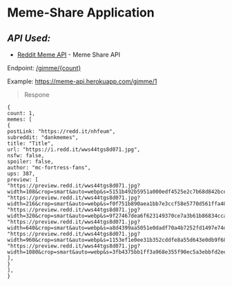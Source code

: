 # Meme-Share Application

## _API Used:_


- [Reddit Meme API](https://meme-api.herokuapp.com/gimme/1) - Meme Share API

Endpoint: [/gimme/{count}](https://meme-api.herokuapp.com/gimme/1)

Example: https://meme-api.herokuapp.com/gimme/1

> Respone

```
{
count: 1,
memes: [
{
postLink: "https://redd.it/nhfeum",
subreddit: "dankmemes",
title: "Title",
url: "https://i.redd.it/wws44tgs8d071.jpg",
nsfw: false,
spoiler: false,
author: "mc-fortress-fans",
ups: 387,
preview: [
"https://preview.redd.it/wws44tgs8d071.jpg?width=108&crop=smart&auto=webp&s=5151b492b5951a000edf4525e2c7b68d842bce86",
"https://preview.redd.it/wws44tgs8d071.jpg?width=216&crop=smart&auto=webp&s=f0f751b890aea1bb7e3ccf58e5770d561ffa40b2",
"https://preview.redd.it/wws44tgs8d071.jpg?width=320&crop=smart&auto=webp&s=9f27467dea6f623149370ce7a3b61b86834ccae9",
"https://preview.redd.it/wws44tgs8d071.jpg?width=640&crop=smart&auto=webp&s=a8d4399aa5051e0dadf70a4b7252fd1497e74dce",
"https://preview.redd.it/wws44tgs8d071.jpg?width=960&crop=smart&auto=webp&s=1153ef1e0ee31b352cddfe8a55d643e0db9f688b",
"https://preview.redd.it/wws44tgs8d071.jpg?width=1080&crop=smart&auto=webp&s=3fb4375bb1ff3a968e355f90ec5a3ebbfd2ee7c3",
],
}
],
}
```
